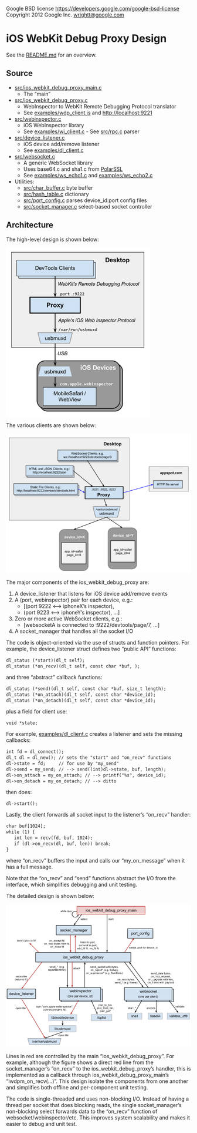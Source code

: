 Google BSD license <a href="https://developers.google.com/google-bsd-license" class="uri">https://developers.google.com/google-bsd-license</a>  
Copyright 2012 Google Inc. <a href="mailto:wrightt@google.com" class="email">wrightt@google.com</a>

iOS WebKit Debug Proxy Design
=============================

See the [README.md](README.md) for an overview.

Source
------

-   [src/ios\_webkit\_debug\_proxy\_main.c](src/ios_webkit_debug_proxy_main.c)
    -   The “main”
-   [src/ios\_webkit\_debug\_proxy.c](src/ios_webkit_debug_proxy.c)
    -   WebInspector to WebKit Remote Debugging Protocol translator  
    -   See [examples/wdp\_client.js](examples/wdp_client.js) and <a href="http://localhost:9221" class="uri">http://localhost:9221</a>
-   [src/webinspector.c](src/webinspector.c)
    -   iOS WebInspector library  
    -   See [examples/wi\_client.c](examples/wi_client.c) - See [src/rpc.c](src/rpc.c) parser
-   [src/device\_listener.c](src/device_listener.c)
    -   iOS device add/remove listener  
    -   See [examples/dl\_client.c](examples/dl_client.c)
-   [src/websocket.c](src/websocket.c)
    -   A generic WebSocket library  
    -   Uses base64.c and sha1.c from [PolarSSL](http://www.polarssl.org)  
    -   See [examples/ws\_echo1.c](examples/ws_echo1.c) and [examples/ws\_echo2.c](examples/ws_echo2.c)
-   Utilities:
    -   [src/char\_buffer.c](src/char_buffer.c) byte buffer  
    -   [src/hash\_table.c](src/hash_table.c) dictionary  
    -   [src/port\_config.c](src/port_config.c) parses device\_id:port config files  
    -   [src/socket\_manager.c](src/socket_manager.c) select-based socket controller

Architecture
------------

The high-level design is shown below:

![Alt overview](overview.png "Overview")

The various clients are shown below:

![Alt clients](clients.png "Clients")

The major components of the ios\_webkit\_debug\_proxy are:

1.  A device\_listener that listens for iOS device add/remove events
2.  A (port, webinspector) pair for each device, e.g.:
    -   \[(port 9222 &lt;–&gt; iphoneX’s inspector),
    -   (port 9223 &lt;–&gt; iphoneY’s inspector), …\]
3.  Zero or more active WebSocket clients, e.g.:
    -   \[websocketA is connected to :9222/devtools/page/7, …\]
4.  A socket\_manager that handles all the socket I/O

The code is object-oriented via the use of structs and function pointers. For example, the device\_listener struct defines two “public API” functions:

    dl_status (*start)(dl_t self);
    dl_status (*on_recv)(dl_t self, const char *buf, );

and three “abstract” callback functions:

    dl_status (*send)(dl_t self, const char *buf, size_t length);
    dl_status (*on_attach)(dl_t self, const char *device_id);
    dl_status (*on_detach)(dl_t self, const char *device_id);

plus a field for client use:

    void *state;

For example, [examples/dl\_client.c](examples/dl_client.c) creates a listener and sets the missing callbacks:

    int fd = dl_connect();
    dl_t dl = dl_new(); // sets the "start" and "on_recv" functions
    dl->state = fd;     // for use by "my_send"
    dl->send = my_send; // --> send((int)dl->state, buf, length);
    dl->on_attach = my_on_attach; // --> printf("%s", device_id);
    dl->on_detach = my_on_detach; // --> ditto

then does:

    dl->start();

Lastly, the client forwards all socket input to the listener’s “on\_recv” handler:

    char buf[1024];
    while (1) {
       int len = recv(fd, buf, 1024);
       if (dl->on_recv(dl, buf, len)) break;
    }

where “on\_recv” buffers the input and calls our “my\_on\_message” when it has a full message.

Note that the “on\_recv” and “send” functions abstract the I/O from the interface, which simplifies debugging and unit testing.

The detailed design is shown below:

![Alt design](design.png "Design")

Lines in red are controlled by the main “ios\_webkit\_debug\_proxy”. For example, although the figure shows a direct red line from the socket\_manager’s “on\_recv” to the ios\_webkit\_debug\_proxy’s handler, this is implemented as a callback through ios\_webkit\_debug\_proxy\_main’s “iwdpm\_on\_recv(…)”. This design isolate the components from one another and simplifies both offline and per-component unit testing.

The code is single-threaded and uses non-blocking I/O. Instead of having a thread per socket that does blocking reads, the single socket\_manager’s non-blocking select forwards data to the “on\_recv” function of websocket/webinspector/etc. This improves system scalability and makes it easier to debug and unit test.
